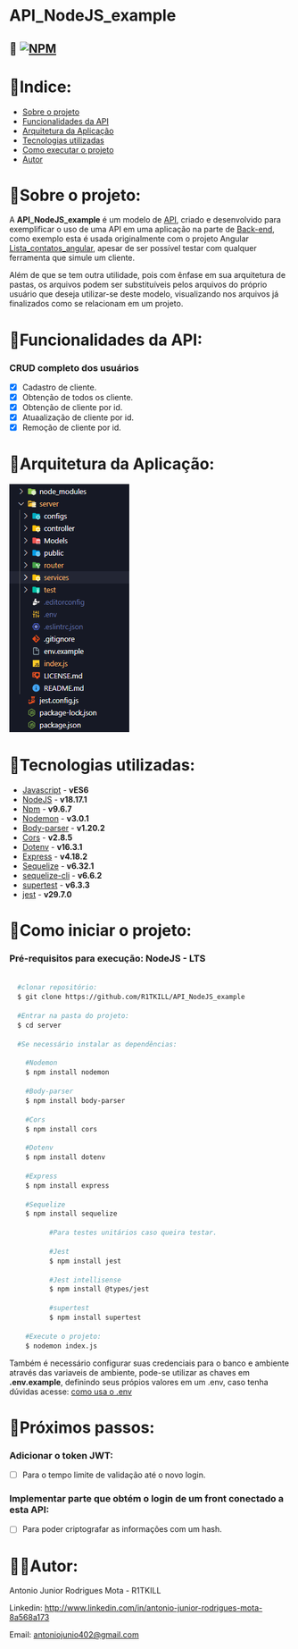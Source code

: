 # API_NodeJS_example

## 🔑 [![NPM](https://img.shields.io/npm/l/react)](./LICENSE.md)

# 📇Indice:

- <a href="#sobre-o-projeto">Sobre o projeto</a>
- <a href="#funcionalidades-da-api">Funcionalidades da API</a>
- <a href="#arquitetura-da-aplicação">Arquitetura da Aplicação</a>
- <a href="#tecnologias-utilizadas">Tecnologias utilizadas</a>
- <a href="#como-executar-o-projeto">Como executar o projeto</a>
- <a href="#autor">Autor</a>

# 🔎Sobre o projeto:

A **API_NodeJS_example** é um modelo de [API](https://pt.wikipedia.org/wiki/Interface_de_programa%C3%A7%C3%A3o_de_aplica%C3%A7%C3%B5es), criado e desenvolvido para exemplificar o uso de uma API em uma aplicação na parte de [Back-end](https://www.ewally.com.br/blog/ajudando-sua-empresa/backend#:~:text=O%20backend%20%C3%A9%20a%20estrutura,ambientes%20eletr%C3%B4nicos%20operem%20em%20sincronia.), como exemplo esta é usada originalmente com o projeto Angular [Lista_contatos_angular](https://github.com/R1TKILL/Lista_contatos_angular), apesar de ser possível testar com qualquer ferramenta que simule um cliente.

 Além de que se tem outra utilidade, pois com ênfase em sua arquitetura de pastas, os arquivos podem ser substituíveis pelos arquivos do próprio usuário que deseja utilizar-se deste modelo, visualizando nos arquivos já finalizados como se relacionam em um projeto.

# 📱Funcionalidades da API:

  ### CRUD completo dos usuários

  - [x] Cadastro de cliente.
  - [x] Obtenção de todos os cliente.
  - [x] Obtenção de cliente por id.
  - [x] Atuaalização de cliente por id.
  - [x] Remoção de cliente por id.

# 🧩Arquitetura da Aplicação:

![Aruitetura_do_projeto](./public/images/Structure_API.png)

# 🔧Tecnologias utilizadas: 

- [Javascript](https://developer.mozilla.org/pt-BR/docs/Learn/Getting_started_with_the_web/JavaScript_basics) - **vES6**
- [NodeJS](https://site.alura.com.br/artigos/node-js?utm_term=&utm_campaign=%5BSearch%5D+%5BPerformance%5D+-+Dynamic+Search+Ads+-+Artigos+e+Conte%C3%BAdos&utm_source=adwords&utm_medium=ppc&hsa_acc=7964138385&hsa_cam=11384329873&hsa_grp=111087461203&hsa_ad=682526577071&hsa_src=g&hsa_tgt=dsa-843358956400&hsa_kw=&hsa_mt=&hsa_net=adwords&hsa_ver=3&gad_source=1&gclid=CjwKCAiAg9urBhB_EiwAgw88mbohTdP4BfuFLGhI4hcKbBIuSHRXC6gOKy97K3juS8tlA27QJZ0KOxoC46AQAvD_BwE) - **v18.17.1**
- [Npm](https://www.hostinger.com.br/tutoriais/o-que-e-npm#:~:text=O%20npm%20%C3%A9%20uma%20ferramenta,necess%C3%A1rias%20para%20executar%20um%20projeto.) - **v9.6.7**
- [Nodemon](https://www.linkedin.com/pulse/nodemon-um-amigo-para-os-desenvolvedores-nodejs-thomas-lincoln/?originalSubdomain=pt) - **v3.0.1**
- [Body-parser](https://medium.com/@febatistaa/como-converter-os-dados-de-uma-requisi%C3%A7%C3%A3o-com-o-body-parser-2b5b93100f00) -  **v1.20.2** 
- [Cors](https://www.treinaweb.com.br/blog/o-que-e-cors-e-como-resolver-os-principais-erros) - **v2.8.5**  
- [Dotenv](https://blog.lsantos.dev/dotenv-nodejs/#:~:text=ou%20env%2Dconfig.-,dotenv,ambiente%20na%20mem%C3%B3ria%20do%20runtime.) - **v16.3.1**  
- [Express](https://www.treinaweb.com.br/blog/o-que-e-o-express-js) - **v4.18.2**  
- [Sequelize](https://www.linkedin.com/pulse/o-que-%C3%A9-sequelize-thomas-lincoln/?originalSubdomain=pt) - **v6.32.1**
- [sequelize-cli](https://imasters.com.br/banco-de-dados/tutorial-de-migrations-com-node-js-e-sequelize#:~:text=Sequelize%20CLI,ele%2C%20s%C3%B3%20estou%20apresentando%20agora.) - **v6.6.2** 
- [supertest](https://imasters.com.br/desenvolvimento/tdd-como-criar-unit-tests-em-node-js-com-tape#:~:text=Um%20deles%20%C3%A9%20o%20m%C3%B3dulo,qualquer%20outro%20m%C3%B3dulo%20de%20asser%C3%A7%C3%B5es.) - **v6.3.3** 
- [jest](https://coodesh.com/blog/dicionario/o-que-e-jest/#:~:text=Jest%20%C3%A9%20um%20poderoso%20framework,%2C%20no%20lado%20front%2Dend.) - **v29.7.0** 

# 🏁Como iniciar o projeto:

  ### Pré-requisitos para execução: NodeJS - LTS

  ```bash

    #clonar repositório:
    $ git clone https://github.com/R1TKILL/API_NodeJS_example

    #Entrar na pasta do projeto:
    $ cd server

    #Se necessário instalar as dependências:

      #Nodemon
      $ npm install nodemon

      #Body-parser
      $ npm install body-parser

      #Cors
      $ npm install cors

      #Dotenv
      $ npm install dotenv

      #Express
      $ npm install express

      #Sequelize
      $ npm install sequelize

			#Para testes unitários caso queira testar.

			#Jest
			$ npm install jest

			#Jest intellisense
			$ npm install @types/jest

			#supertest
			$ npm install supertest

      #Execute o projeto:
      $ nodemon index.js 

  ```
	
Também é necessário configurar suas credenciais para o banco e ambiente através das variaveis de ambiente, pode-se utilizar as chaves em **.env.example**, definindo seus própios valores em um .env, caso tenha dúvidas acesse: [como usa o .env](https://www.freecodecamp.org/portuguese/news/como-usar-variaveis-de-ambiente-do-node-com-um-arquivo-dotenv-para-node-js-e-npm/)

# 👟Próximos passos:

  ### Adicionar o token JWT:

  - [ ] Para o tempo limite de validação até o novo login.

  ### Implementar parte que obtém o login de um front conectado a esta API:

  - [ ] Para poder criptografar as informações com um hash.


# 🧑‍💻Autor:

Antonio Junior Rodrigues Mota - R1TKILL

Linkedin: http://www.linkedin.com/in/antonio-junior-rodrigues-mota-8a568a173

Email: antoniojunio402@gmail.com
